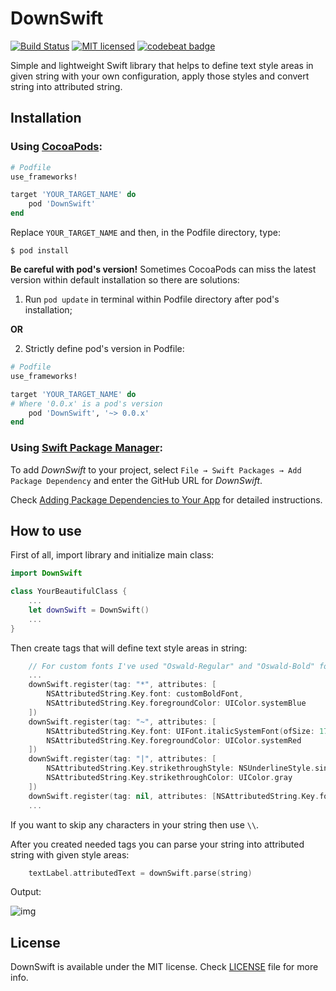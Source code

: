# DownSwift

[![Build Status](https://travis-ci.com/UsiantsevStepanSaritasa/DownSwift.svg?branch=main)](https://travis-ci.com/github/UsiantsevStepanSaritasa/DownSwift)
[![MIT licensed](https://img.shields.io/badge/license-MIT-blue.svg)](https://github.com/UsiantsevStepanSaritasa/DownSwift/blob/main/LICENSE)
[![codebeat badge](https://codebeat.co/badges/ec58a535-56ab-4a53-b298-dde605e69a36?service=github)](https://codebeat.co/projects/github-com-usiantsevstepansaritasa-downswift-main)

Simple and lightweight Swift library that helps to define text style areas in given string with your own configuration, apply those styles and convert string into attributed string.

## Installation
### Using [CocoaPods](https://cocoapods.org):
```ruby
# Podfile
use_frameworks!

target 'YOUR_TARGET_NAME' do
    pod 'DownSwift'
end
```
Replace `YOUR_TARGET_NAME` and then, in the Podfile directory, type:
```
$ pod install
```
**Be careful with pod's version!** Sometimes CocoaPods can miss the latest version within default installation so there are solutions:
1. Run ```pod update``` in terminal within Podfile directory after pod's installation;

**OR**

2. Strictly define pod's version in Podfile:
```ruby
# Podfile
use_frameworks!

target 'YOUR_TARGET_NAME' do
# Where '0.0.x' is a pod's version
    pod 'DownSwift', '~> 0.0.x'
end
```

### Using [Swift Package Manager](https://github.com/apple/swift-package-manager):
To add *DownSwift* to your project, select `File → Swift Packages → Add Package Dependency` and enter the GitHub URL for *DownSwift*. 

Check [Adding Package Dependencies to Your App](https://developer.apple.com/documentation/xcode/adding_package_dependencies_to_your_app) for detailed instructions.

## How to use
First of all, import library and initialize main class:
```swift
import DownSwift

class YourBeautifulClass {
    ...
    let downSwift = DownSwift()
    ...
}
```
Then create tags that will define text style areas in string:
```swift
    // For custom fonts I've used "Oswald-Regular" and "Oswald-Bold" fonts.
    ...
    downSwift.register(tag: "*", attributes: [
        NSAttributedString.Key.font: customBoldFont,
        NSAttributedString.Key.foregroundColor: UIColor.systemBlue
    ])
    downSwift.register(tag: "~", attributes: [
        NSAttributedString.Key.font: UIFont.italicSystemFont(ofSize: 17),
        NSAttributedString.Key.foregroundColor: UIColor.systemRed
    ])
    downSwift.register(tag: "|", attributes: [
        NSAttributedString.Key.strikethroughStyle: NSUnderlineStyle.single.rawValue,
        NSAttributedString.Key.strikethroughColor: UIColor.gray
    ])
    downSwift.register(tag: nil, attributes: [NSAttributedString.Key.font: customRegularFont])
    ...
```

If you want to skip any characters in your string then use `\\`.

After you created needed tags you can parse your string into attributed string with given style areas:
```swift
    textLabel.attributedText = downSwift.parse(string)
```
Output:

![img](https://i.imgur.com/7cXZ3he.png?1)

## License
DownSwift is available under the MIT license. Check [LICENSE](https://github.com/UsiantsevStepanSaritasa/DownSwift/blob/main/LICENSE) file for more info.
